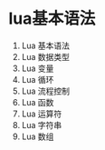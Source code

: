 # lua基本语法

1. Lua 基本语法
2. Lua 数据类型
3. Lua 变量
4. Lua 循环
5. Lua 流程控制
6. Lua 函数
7. Lua 运算符
8. Lua 字符串
9. Lua 数组 
